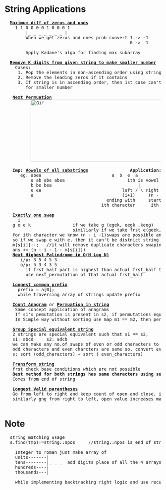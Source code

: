 # String Applications
  <pre>
  <b><a href="https://github.com/teja963/DSA-and-MYSQL/blob/master/String/9.%20Max%20difference%20of%20zeros%20and%201s.cpp">Maximum diff of zeros and ones</a></b>
    1 1 0 0 0 0 1 0 0 0 1
        |_ _ _ _ _ _ _ |
        When we get zeros and ones prob convert 1 -> -1
                                                0 ->  1
                                                
        Apply Kadane's algo for finding max subarray
    
  <b><a href="https://github.com/teja963/DSA_All_Models/blob/master/String/4.%20Remove%20kth%20digits%20from%20number.cpp">Remove K digits from given string to make smaller number</a></b>
    Cases:
     1. Pop the elements in non-ascending order using string as efficient instead of stack
     2. Remove the leading zeros if it contains
     3. If string is in ascending order, then 1st case can't work to overcome that, pop last elements 
        for smaller number
        
   <b><a href="https://github.com/teja963/DSA_All_Models/blob/master/String/13.%20Next%20permutation.cpp">Next Permuation</a></b>
          <img alt="Gif" width="550" height="200" src="https://github.com/teja963/DSA_All_Models/blob/master/String/images/31_Next_Permutation.gif">
          
   <b>Imp:</b> <b><a href="https://github.com/teja963/DSA_All_Models/blob/master/String/18.%20Vowels%20of%20all%20substrings.cpp">Vowels of all substrings</a></b>                <b>Application:</b> <b><a href="https://www.hackerrank.com/challenges/the-minion-game/problem?isFullScreen=true">Minion game question</a></b>          <b><a href="https://github.com/teja963/Advanced-DSA/blob/master/String/18.%20Minion%20Game.py">Solution</a></b>
      eg: abea                           a  b  e  a
          a ab abe abea                        ith is vowel
          b be bea                                 |
          e ea                               left / \ right
          a                                  (i+1)     (n - i) times it repeates in substring
                                       ending with     starting with
                                     ith character      ith character substring
          
   <b><a href="https://github.com/teja963/Advanced-DSA/blob/master/String/34.%20Exactly%20one%20swap.cpp">Exactly one swap</a></b>
     i
   g e e k                if we take g (egek, eegk ,keeg)
                          similiarly if we take frst e(geek, gkee)
   for ith character we know (n - i -1)swaps are possible among those we need to reduce duplicate cases
   so if we swap e with e, then it can't be distnict string so use map to update frequencies 
   m[s[i]]--;   //it will remove duplicate characters swaping
   ans += (n - i - 1 - m[s[i]])
   <b><a href="https://github.com/teja963/DSA-and-MYSQL/blob/master/String/25.%20Next%20Highest%20Palindrome.cpp">Next Highest Palindrome in O(N Log N)</a></b>
      i/p: 3 5 4 5 3
      o/p: 5 3 4 3 5
        if frst_half part is highest than actual frst_half then it is to get next highest
        use next_permutation of that actual frst_half
        
   <b><a href="https://github.com/teja963/DSA-and-MYSQL/blob/master/String/28.%20Longest%20common%20Prefix%20in%20array.cpp">Longest common prefix</a></b>
     prefix = a[0];
     while traversing array of strings update prefix
     
   <b><a href="https://github.com/teja963/DSA-and-MYSQL/blob/master/Sliding%20Window/4.%20Count%20anagrams.cpp">Count Anagram</a></b> or <b><a href="https://github.com/teja963/DSA-and-MYSQL/blob/master/String/29.Permutation%20in%20String.cpp">Permuation in string</a></b>
    Same concept application of anagrams
    If s1's pemutation is present in s2, if permutations equal means sort(s1) == sort(s2)
    In Simple way without sorting use map m1 == m2, then permutation of s1 is present in s2
    
   <b><a href="https://github.com/teja963/DSA-and-MYSQL/blob/master/String/32.%20Group%20Special%20Equivalent%20string.cpp">Group Special equivalent string</a></b>
   2 strings are special equivalent such that s1 == s2,
   s1: abcd     s2: adcb
   we can make any no.of swaps of even or odd characters to check its equal means,
   odd characters and even charcters are same so, convert every string to 
   s: sort (odd_characters) + sort ( even_characters)
   
   <b><a href="https://github.com/teja963/Advanced-DSA/blob/master/String/35.%20Transform%20string.cpp">Transform string</a></b>
   frst check base conditions which are not possible
   <b>Best method for both strings has same characters using subtraction irrespective of order</b>
   Comes from end of string
   
   <b><a href="https://github.com/teja963/Advanced-DSA/blob/master/String/36.%20Longest%20Valid%20Parantheses.cpp">Longest Valid parantheses</a></b>
   Go from left to right and keep count of open and close, if gng to rgt side, close increases is invalid so make (open, close) = 0
   similarly gng from right to left, open value increases make both 0
  </pre>
# Note
  <pre>
  string matching usage
  s.find(tmp)!=string::npos     //string::npos is end of string
  
    Integer to roman just make array of 
    units-------|
    tens--------|_ _ _  add digits place of all the 4 arrays
    hundreds----|
    thousands---|
    
    while implementing backtracking right logic and use recursion effectively
  </pre>
